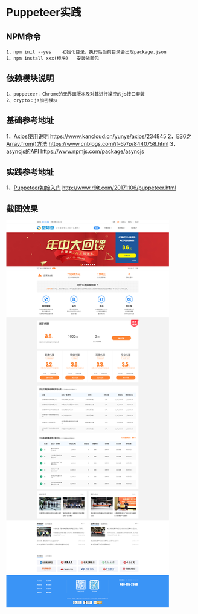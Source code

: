 
# Puppeteer实践

## NPM命令
	1、npm init --yes	初始化目录，执行后当前目录会出现package.json
	1、npm install xxx(模块)	安装依赖包

## 依赖模块说明
	1、puppeteer：Chrome的无界面版本及对其进行操控的js接口套装
	2、crypto：js加密模块

## 基础参考地址
1，[Axios使用说明](https://www.kancloud.cn/yunye/axios/234845)   https://www.kancloud.cn/yunye/axios/234845
2，[ES6之Array.from()方法](https://www.cnblogs.com/jf-67/p/8440758.html)    https://www.cnblogs.com/jf-67/p/8440758.html
3，[asyncjs的API](https://www.npmjs.com/package/asyncjs)  https://www.npmjs.com/package/asyncjs

## 实践参考地址	
1、[Puppeteer初始入门](http://www.r9it.com/20171106/puppeteer.html)  http://www.r9it.com/20171106/puppeteer.html

## 截图效果
![Screenshot](data/example.png)
    